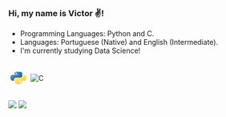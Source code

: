 ### Hi, my name is Victor ✌!


- Programming Languages: Python and C.
- Languages: Portuguese (Native) and English (Intermediate).
- I'm currently studying Data Science!

 <div style="display: inline_block"><br>
  <img align="center" alt="Python" height="30" width="40" src="https://raw.githubusercontent.com/devicons/devicon/master/icons/python/python-original.svg">
   <img align="center" alt= "C" height="30" width"40" src="https://cdn.jsdelivr.net/gh/devicons/devicon/icons/c/c-original.svg">
   
</div>

  ##
  
<div> 
  <a href = "mailto:victormarques.dev@gmail.com"><img src="https://img.shields.io/badge/-Gmail-%23333?style=for-the-badge&logo=gmail&logoColor=white" target="_blank"></a>
  <a href = "mailto:nowlyy"><img src="https://img.shields.io/badge/Discord-7289DA?style=for-the-badge&logo=discord&logoColor=white" target="_blank"></a>

  
</div>
